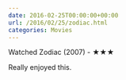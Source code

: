 ```yaml
---
date: 2016-02-25T00:00:00+00:00
url: /2016/02/25/zodiac.html
categories: Movies
---
```

Watched Zodiac (2007) - ★★★

Really enjoyed this.



